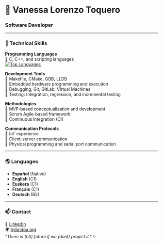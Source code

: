 # 👋 Vanessa Lorenzo Toquero
### Software Developer
---

### 📍 Technical Skills
**Programming Languages**  
🔹 C, C++, and scripting languages  
[![Top Languages](https://github-readme-stats.vercel.app/api/top-langs/?username=Vlorenzolana&layout=compact)](https://github.com/Vlorenzolana)  

**Development Tools**  
🔹 Makefile, CMake, GDB, LLDB  
🔹 Embedded hardware programming and execution  
🔹 Debugging, Git, GitLab, Virtual Machines  
🔹 Testing: Integration, regression, and incremental testing  

**Methodologies**  
🔹 MVP-based conceptualization and development  
🔹 Scrum Agile-based framework  
🔹 Continuous Integration (CI)  

**Communication Protocols**  
🔹 IoT experience  
🔹 Client-server communication  
🔹 Physical programming and serial port communication  

---

### 🌎 Languages
- **Español** (Native)  
- **English** (C1)  
- **Euskera** (C1)    
- **Français** (C1)  
- **Deutsch** (B2)  

---

### 📫 Contact
💼 [LinkedIn](https://www.linkedin.com/in/vlorenzolana)  
🌍 [hybridoa.org](https://hybridoa.org)  
_"There is (n0) future if we (dont) project it."_ ✨
